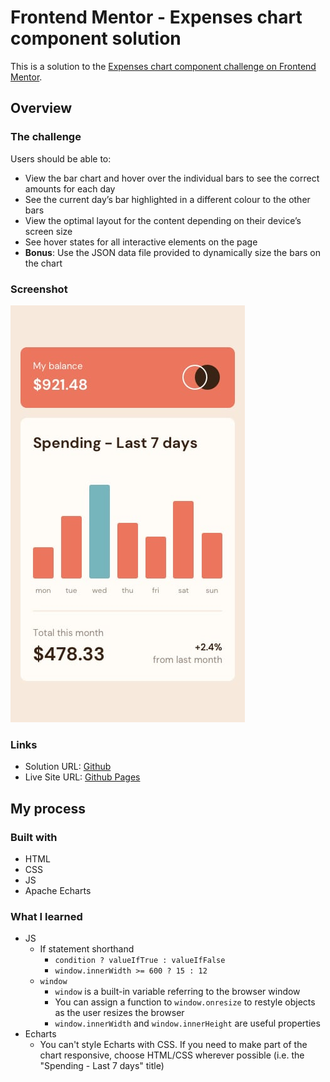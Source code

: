 # Frontend Mentor - Expenses chart component solution

This is a solution to the [Expenses chart component challenge on Frontend Mentor](https://www.frontendmentor.io/challenges/expenses-chart-component-e7yJBUdjwt).

## Overview

### The challenge

Users should be able to:

- View the bar chart and hover over the individual bars to see the correct amounts for each day
- See the current day’s bar highlighted in a different colour to the other bars
- View the optimal layout for the content depending on their device’s screen size
- See hover states for all interactive elements on the page
- **Bonus**: Use the JSON data file provided to dynamically size the bars on the chart

### Screenshot

![](./design/mobile-design.jpg)

### Links

- Solution URL: [Github](https://github.com/jeremylloyd/expenses-chart-component)
- Live Site URL: [Github Pages](https://jeremylloyd.github.io/expenses-chart-component/)

## My process

### Built with

- HTML
- CSS
- JS
- Apache Echarts

### What I learned

- JS
  - If statement shorthand
    - `condition ? valueIfTrue : valueIfFalse`
    - `window.innerWidth >= 600 ? 15 : 12`
  - `window`
    - `window` is a built-in variable referring to the browser window
    - You can assign a function to `window.onresize` to restyle objects as the user resizes the browser
    - `window.innerWidth` and `window.innerHeight` are useful properties
- Echarts
  - You can't style Echarts with CSS. If you need to make part of the chart responsive, choose HTML/CSS wherever possible (i.e. the "Spending - Last 7 days" title)
